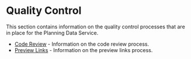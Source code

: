# Quality Control

This section contains information on the quality control processes that are in place for the Planning Data Service.

- [Code Review](/development/quality-control/code-review/) - Information on the code review process.
- [Preview Links](/development/quality-control/preview-links/) - Information on the preview links process.

